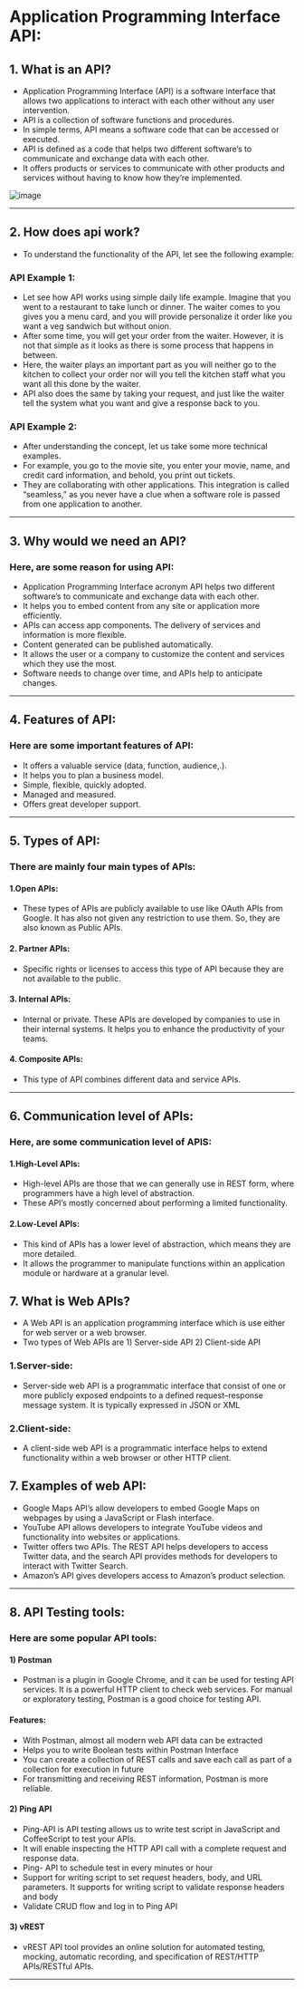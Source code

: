 
# Application Programming Interface API:

## 1. What is an API?

+ Application Programming Interface (API) is a software interface that allows two applications to interact with each other without any 
  user intervention. 
+ API is a collection of software functions and procedures. 
+ In simple terms, API means a software code that can be accessed or executed. 
+ API is defined as a code that helps two different software’s to communicate and exchange data with each other.
+ It offers products or services to communicate with other products and services without having to know how they’re implemented.

![image](https://user-images.githubusercontent.com/105772882/227204108-aee8c698-4986-4a70-9ca7-24c057ecbbfe.png)

_____________________________________________________________________________________________________________________________________________________________


## 2. How does api work?

+ To understand the functionality of the API, let see the following example:

### API Example 1:

+ Let see how API works using simple daily life example. Imagine that you went to a restaurant to take lunch or dinner. 
  The waiter comes to you gives you a menu card, and you will provide personalize it order like you want a veg sandwich but without onion.
+ After some time, you will get your order from the waiter. However, it is not that simple as it looks as there is some process that happens 
  in between.
+ Here, the waiter plays an important part as you will neither go to the kitchen to collect your order nor will you tell the kitchen staff what 
  you want all this done by the waiter.
+ API also does the same by taking your request, and just like the waiter tell the system what you want and give a response back to you.


### API Example 2:

+ After understanding the concept, let us take some more technical examples.
+ For example, you go to the movie site, you enter your movie, name, and credit card information, and behold, you print out tickets.
+ They are collaborating with other applications. This integration is called “seamless,” as you never have a clue when a software role 
  is passed from one application to another.

_____________________________________________________________________________________________________________________________________________________________

## 3. Why would we need an API?

### Here, are some reason for using API:

+ Application Programming Interface acronym API helps two different software’s to communicate and exchange data with each other.
+ It helps you to embed content from any site or application more efficiently.
+ APIs can access app components. The delivery of services and information is more flexible.
+ Content generated can be published automatically.
+ It allows the user or a company to customize the content and services which they use the most.
+ Software needs to change over time, and APIs help to anticipate changes.

_____________________________________________________________________________________________________________________________________________________________

## 4. Features of API:

### Here are some important features of API:

+ It offers a valuable service (data, function, audience,.).
+ It helps you to plan a business model.
+ Simple, flexible, quickly adopted.
+ Managed and measured.
+ Offers great developer support.

_____________________________________________________________________________________________________________________________________________________________

## 5. Types of API:

### There are mainly four main types of APIs:

#### 1.Open APIs: 

+ These types of APIs are publicly available to use like OAuth APIs from Google. It has also not given any restriction to use them. So, they are also known as Public APIs.

#### 2. Partner APIs: 

+ Specific rights or licenses to access this type of API because they are not available to the public.

#### 3. Internal APIs: 

+ Internal or private. These APIs are developed by companies to use in their internal systems. It helps you to enhance the productivity of your teams.

#### 4. Composite APIs: 

+ This type of API combines different data and service APIs.

_____________________________________________________________________________________________________________________________________________________________

## 6. Communication level of APIs:

### Here, are some communication level of APIS:

#### 1.High-Level APIs:

+ High-level APIs are those that we can generally use in REST form, where programmers have a high level of abstraction. 
+ These API’s mostly concerned about performing a limited functionality.

#### 2.Low-Level APIs:

+ This kind of APIs has a lower level of abstraction, which means they are more detailed. 
+ It allows the programmer to manipulate functions within an application module or hardware at a granular level.


## 7. What is Web APIs?

+ A Web API is an application programming interface which is use either for web server or a web browser.
+ Two types of Web APIs are 1) Server-side API 2) Client-side API

### 1.Server-side:

+ Server-side web API is a programmatic interface that consist of one or more publicly exposed endpoints to a defined request–response
  message system. It is typically expressed in JSON or XML

### 2.Client-side:

+ A client-side web API is a programmatic interface helps to extend functionality within a web browser or other HTTP client.


## 7. Examples of web API:

+ Google Maps API’s allow developers to embed Google Maps on webpages by using a JavaScript or Flash interface.
+ YouTube API allows developers to integrate YouTube videos and functionality into websites or applications.
+ Twitter offers two APIs. The REST API helps developers to access Twitter data, and the search API provides methods 
  for developers to interact with Twitter Search.
+ Amazon’s API gives developers access to Amazon’s product selection.

_____________________________________________________________________________________________________________________________________________________________

## 8. API Testing tools:

### Here are some popular API tools:

#### 1) Postman
+ Postman is a plugin in Google Chrome, and it can be used for testing API services. 
  It is a powerful HTTP client to check web services. For manual or exploratory testing, Postman is a good choice for testing API.

#### Features:

+ With Postman, almost all modern web API data can be extracted
+ Helps you to write Boolean tests within Postman Interface
+ You can create a collection of REST calls and save each call as part of a collection for execution in future
+ For transmitting and receiving REST information, Postman is more reliable.

#### 2) Ping API

+ Ping-API is API testing allows us to write test script in JavaScript and CoffeeScript to test your APIs. 
+ It will enable inspecting the HTTP API call with a complete request and response data.
+ Ping- API to schedule test in every minutes or hour
+ Support for writing script to set request headers, body, and URL parameters. 
  It supports for writing script to validate response headers and body
+ Validate CRUD flow and log in to Ping API

####  3) vREST

+ vREST API tool provides an online solution for automated testing, mocking, automatic recording, and specification of REST/HTTP APIs/RESTful APIs.

_____________________________________________________________________________________________________________________________________________________________
